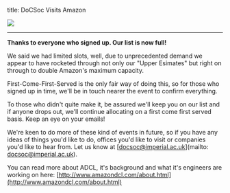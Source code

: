 title: DoCSoc Visits Amazon

![](http://docsoc.s3.amazonaws.com/amazon-logo.png)

---

**Thanks to everyone who signed up. Our list is now full!**

We said we had limited slots, well, due to unprecedented demand we appear to have rocketed through not only our "Upper Esimates" but right on through to double Amazon's maximum capacity.

First-Come-First-Served is the only fair way of doing this, so for those who signed up in time, we'll be in touch nearer the event to confirm everything.

To those who didn't quite make it, be assured we'll keep you on our list and if anyone drops out, we'll continue allocating on a first come first served basis. Keep an eye on your emails!

We're keen to do more of these kind of events in future, so if you have any ideas of things you'd like to do, offices you'd like to visit or companies you'd like to hear from. Let us know at [docsoc@imperial.ac.uk](mailto: docsoc@imperial.ac.uk).

You can read more about ADCL, it's background and what it's engineers are working on here: [http://www.amazondcl.com/about.html](http://www.amazondcl.com/about.html)
